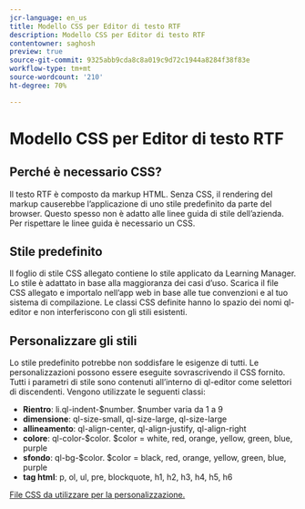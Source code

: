 ```yaml
---
jcr-language: en_us
title: Modello CSS per Editor di testo RTF
description: Modello CSS per Editor di testo RTF
contentowner: saghosh
preview: true
source-git-commit: 9325abb9cda8c8a019c9d72c1944a8284f38f83e
workflow-type: tm+mt
source-wordcount: '210'
ht-degree: 70%

---
```




# Modello CSS per Editor di testo RTF

## Perché è necessario CSS?

Il testo RTF è composto da markup HTML. Senza CSS, il rendering del markup causerebbe l’applicazione di uno stile predefinito da parte del browser. Questo spesso non è adatto alle linee guida di stile dell’azienda. Per rispettare le linee guida è necessario un CSS.

## Stile predefinito

Il foglio di stile CSS allegato contiene lo stile applicato da Learning Manager. Lo stile è adattato in base alla maggioranza dei casi d’uso. Scarica il file CSS allegato e importalo nell’app web in base alle tue convenzioni e al tuo sistema di compilazione. Le classi CSS definite hanno lo spazio dei nomi ql-editor e non interferiscono con gli stili esistenti.

## Personalizzare gli stili

Lo stile predefinito potrebbe non soddisfare le esigenze di tutti. Le personalizzazioni possono essere eseguite sovrascrivendo il CSS fornito. Tutti i parametri di stile sono contenuti all’interno di ql-editor come selettori di discendenti. Vengono utilizzate le seguenti classi:

* **Rientro**: li.ql-indent-$number. $number varia da 1 a 9
* **dimensione**: ql-size-small, ql-size-large, ql-size-large
* **allineamento**: ql-align-center, ql-align-justify, ql-align-right
* **colore**: ql-color-$color. $color = white, red, orange, yellow, green, blue, purple
* **sfondo**: ql-bg-$color. $color = black, red, orange, yellow, green, blue, purple
* **tag html**: p, ol, ul, pre, blockquote, h1, h2, h3, h4, h5, h6

[File CSS da utilizzare per la personalizzazione.](assets/ql-headless.css)
